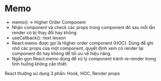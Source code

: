 # Memo
- memo() -> Higher Order Component
- Nhận component và check các props trong component đó
            sau mỗi lần render có bị thay đổi hay không
- useCallback(): next lesson
- React.memo được gọi là Higher order component (HOC). Dùng để ghi nhớ các props của một component, quyết định xem có render lại component đó hay không để tối ưu về hiệu năng.
- Ngắn gọn React.memo dùng để xử lý component tránh re-render trong tình huống không cần thiết.

React thường sử dụng 3 phần: Hook, HOC, Render props